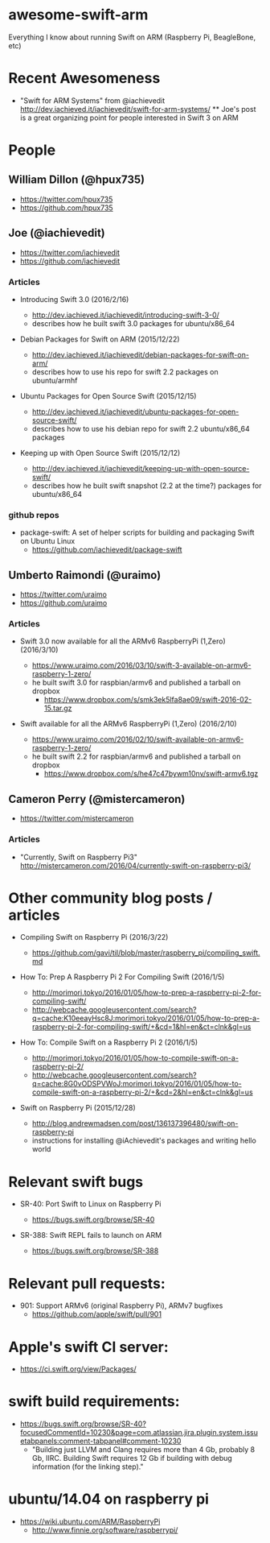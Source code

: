 # awesome-swift-arm
Everything I know about running Swift on ARM (Raspberry Pi, BeagleBone, etc)

# Recent Awesomeness

* "Swift for ARM Systems" from @iachievedit http://dev.iachieved.it/iachievedit/swift-for-arm-systems/
** Joe's post is a great organizing point for people interested in Swift 3 on ARM 

# People

## William Dillon (@hpux735)

* https://twitter.com/hpux735
* https://github.com/hpux735

## Joe (@iachievedit)

* https://twitter.com/iachievedit
* https://github.com/iachievedit

### Articles

* Introducing Swift 3.0 (2016/2/16)
  * http://dev.iachieved.it/iachievedit/introducing-swift-3-0/
  * describes how he built swift 3.0 packages for ubuntu/x86_64

* Debian Packages for Swift on ARM (2015/12/22)
  * http://dev.iachieved.it/iachievedit/debian-packages-for-swift-on-arm/
  * describes how to use his repo for swift 2.2 packages on ubuntu/armhf

* Ubuntu Packages for Open Source Swift (2015/12/15)
  * http://dev.iachieved.it/iachievedit/ubuntu-packages-for-open-source-swift/
  * describes how to use his debian repo for swift 2.2 ubuntu/x86_64 packages

* Keeping up with Open Source Swift (2015/12/12)
  * http://dev.iachieved.it/iachievedit/keeping-up-with-open-source-swift/
  * describes how he built swift snapshot (2.2 at the time?) packages for ubuntu/x86_64

### github repos

* package-swift: A set of helper scripts for building and packaging Swift on Ubuntu Linux
  * https://github.com/iachievedit/package-swift

## Umberto Raimondi (@uraimo)

* https://twitter.com/uraimo
* https://github.com/uraimo

### Articles

* Swift 3.0 now available for all the ARMv6 RaspberryPi (1,Zero) (2016/3/10)
  * https://www.uraimo.com/2016/03/10/swift-3-available-on-armv6-raspberry-1-zero/
  * he built swift 3.0 for raspbian/armv6 and published a tarball on dropbox
    * https://www.dropbox.com/s/smk3ek5lfa8ae09/swift-2016-02-15.tar.gz

* Swift available for all the ARMv6 RaspberryPi (1,Zero) (2016/2/10)
  * https://www.uraimo.com/2016/02/10/swift-available-on-armv6-raspberry-1-zero/
  * he built swift 2.2 for raspbian/armv6 and published a tarball on dropbox
    * https://www.dropbox.com/s/he47c47bywm10nv/swift-armv6.tgz

## Cameron Perry (@mistercameron)

* https://twitter.com/mistercameron

### Articles

* "Currently, Swift on Raspberry Pi3" http://mistercameron.com/2016/04/currently-swift-on-raspberry-pi3/

# Other community blog posts / articles

* Compiling Swift on Raspberry Pi (2016/3/22)
  * https://github.com/gavi/til/blob/master/raspberry_pi/compiling_swift.md

* How To: Prep A Raspberry Pi 2 For Compiling Swift (2016/1/5)
  * http://morimori.tokyo/2016/01/05/how-to-prep-a-raspberry-pi-2-for-compiling-swift/
  * http://webcache.googleusercontent.com/search?q=cache:K10eeayHsc8J:morimori.tokyo/2016/01/05/how-to-prep-a-raspberry-pi-2-for-compiling-swift/+&cd=1&hl=en&ct=clnk&gl=us

* How To: Compile Swift on a Raspberry Pi 2 (2016/1/5)
  * http://morimori.tokyo/2016/01/05/how-to-compile-swift-on-a-raspberry-pi-2/
  * http://webcache.googleusercontent.com/search?q=cache:8G0vODSPVWoJ:morimori.tokyo/2016/01/05/how-to-compile-swift-on-a-raspberry-pi-2/+&cd=2&hl=en&ct=clnk&gl=us

* Swift on Raspberry Pi (2015/12/28)
  * http://blog.andrewmadsen.com/post/136137396480/swift-on-raspberry-pi
  * instructions for installing @iAchievedit's packages and writing hello world

# Relevant swift bugs

* SR-40: Port Swift to Linux on Raspberry Pi
  * https://bugs.swift.org/browse/SR-40

* SR-388: Swift REPL fails to launch on ARM
  * https://bugs.swift.org/browse/SR-388

# Relevant pull requests:

* 901: Support ARMv6 (original Raspberry Pi), ARMv7 bugfixes
  * https://github.com/apple/swift/pull/901

# Apple's swift CI server:

* https://ci.swift.org/view/Packages/

# swift build requirements:

* https://bugs.swift.org/browse/SR-40?focusedCommentId=10230&page=com.atlassian.jira.plugin.system.issuetabpanels:comment-tabpanel#comment-10230
  * "Building just LLVM and Clang requires more than 4 Gb, probably 8 Gb, IIRC. Building Swift requires 12 Gb if building with debug information (for the linking step)."

# ubuntu/14.04 on raspberry pi

* https://wiki.ubuntu.com/ARM/RaspberryPi
  * http://www.finnie.org/software/raspberrypi/
